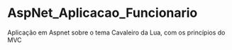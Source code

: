 # AspNet_Aplicacao_Funcionario
Aplicação em Aspnet sobre o tema Cavaleiro da Lua, com os princípios do MVC

